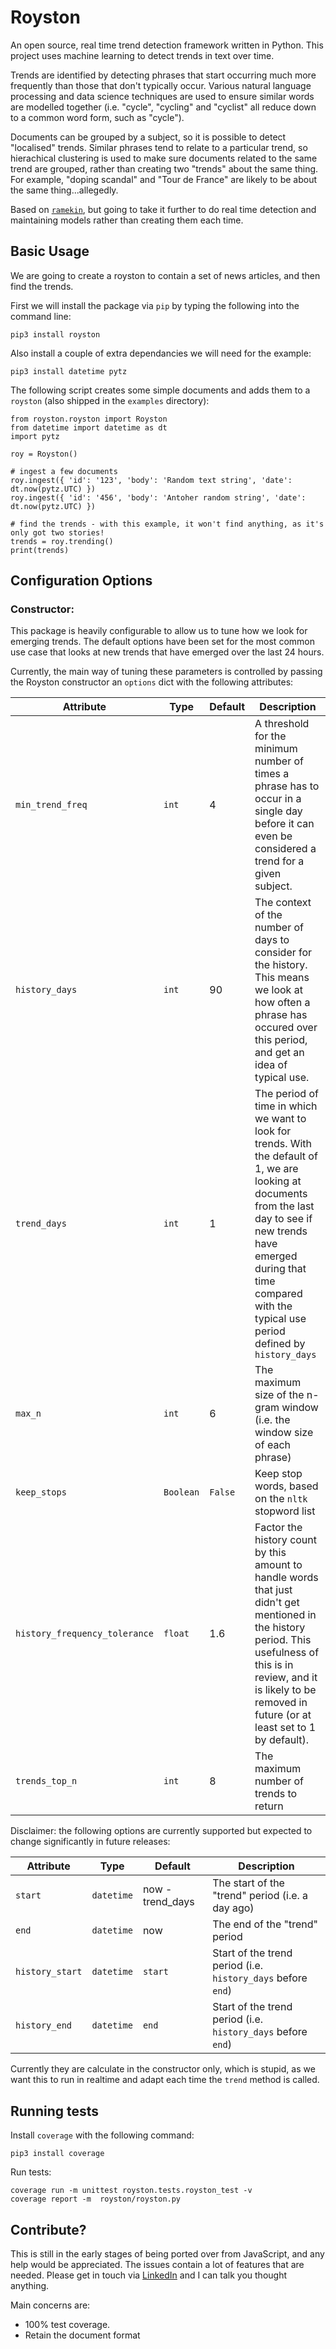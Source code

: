# Royston

An open source, real time trend detection framework written in Python. This project uses machine learning to detect trends in text over time.

Trends are identified by detecting phrases that start occurring much more frequently than those that don't typically occur. Various natural language processing and data science techniques are used to ensure similar words are modelled together (i.e. "cycle", "cycling" and "cyclist" all reduce down to a common word form, such as "cycle").

Documents can be grouped by a subject, so it is possible to detect "localised" trends. Similar phrases tend to relate to a particular trend, so hierachical clustering is used to make sure documents related to the same trend are grouped, rather than creating two "trends" about the same thing. For example, "doping scandal" and "Tour de France" are likely to be about the same thing...allegedly.

Based on [`ramekin`](https://github.com/readikus/ramekin), but going to take it further to do real time detection and maintaining models rather than creating them each time.

## Basic Usage

We are going to create a royston to contain a set of news articles, and then find the trends.

First we will install the package via `pip` by typing the following into the command line:

```
pip3 install royston
```
Also install a couple of extra dependancies we will need for the example:

```
pip3 install datetime pytz
```

The following script creates some simple documents and adds them to a `royston` (also shipped in the `examples` directory):

```
from royston.royston import Royston
from datetime import datetime as dt
import pytz

roy = Royston()

# ingest a few documents
roy.ingest({ 'id': '123', 'body': 'Random text string', 'date': dt.now(pytz.UTC) })
roy.ingest({ 'id': '456', 'body': 'Antoher random string', 'date': dt.now(pytz.UTC) })

# find the trends - with this example, it won't find anything, as it's only got two stories!
trends = roy.trending()
print(trends)
```

## Configuration Options

### Constructor:

This package is heavily configurable to allow us to tune how we look for emerging trends. The default options have been set for the most common use case that looks at new trends that have emerged over the last 24 hours.

Currently, the main way of tuning these parameters is controlled by passing the Royston constructor an `options` dict with the following attributes:

| Attribute      | Type   | Default | Description                      |
|----------------|--------|---------|----------------------------------|
| `min_trend_freq` | `int` | 4 | A threshold for the minimum number of times a phrase has to occur in a single day before it can even be considered a trend for a given subject. |
| `history_days` | `int` | 90 | The context of the number of days to consider for the history. This means we look at how often a phrase has occured over this period, and get an idea of typical use. |
| `trend_days` | `int` | 1 | The period of time in which we want to look for trends. With the default of 1, we are looking at documents from the last day to see if new trends have emerged during that time compared with the typical use period defined by `history_days` |
| `max_n` | `int` | 6 | The maximum size of the n-gram window (i.e. the window size of each phrase) |
| `keep_stops` | `Boolean` | `False` | Keep stop words, based on the `nltk` stopword list |
| `history_frequency_tolerance` | `float` | 1.6 | Factor the history count by this amount to handle words that just didn't get mentioned in the history period. This usefulness of this is in review, and it is likely to be removed in future (or at least set to 1 by default). |
| `trends_top_n` | `int` | 8 | The maximum number of trends to return |

Disclaimer: the following options are currently supported but expected to change significantly in future releases:

| Attribute       | Type       | Default | Description                      |
|-----------------|------------|---------|----------------------------------|
| `start`         | `datetime` | now - trend_days | The start of the "trend" period (i.e. a day ago) |
| `end`           | `datetime` | now              | The end of the "trend" period  | 
| `history_start` | `datetime` | `start`          | Start of the trend period (i.e. `history_days` before `end`) |
| `history_end`   | `datetime` | `end`            | Start of the trend period (i.e. `history_days` before `end`) |

Currently they are calculate in the constructor only, which is stupid, as we want this to run in realtime and adapt each time the `trend` method is called.

## Running tests

Install `coverage` with the following command:

```
pip3 install coverage
```

Run tests:

```
coverage run -m unittest royston.tests.royston_test -v
coverage report -m  royston/royston.py
```

## Contribute?

This is still in the early stages of being ported over from JavaScript, and any help would be appreciated. The issues contain a lot of features that are needed. Please get in touch via [LinkedIn](https://www.linkedin.com/in/ianreadnorwich/) and I can talk you thought anything.

Main concerns are:

* 100% test coverage.
* Retain the document format
